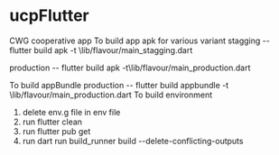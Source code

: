 # ucpFlutter
 CWG cooperative app
 To build app apk for various variant 
 stagging -- flutter build apk -t \lib/flavour/main_stagging.dart

production -- flutter build apk -t\lib/flavour/main_production.dart

To build appBundle
production --  flutter build appbundle -t \lib/flavour/main_production.dart
To build environment
1. delete env.g file in env file
2. run flutter clean
3. run flutter pub get
4. run dart run build_runner build --delete-conflicting-outputs

